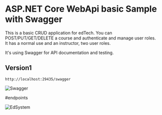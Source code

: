 # ASP.NET Core WebApi basic Sample with Swagger

This is a basic CRUD application for edTech. You can POST/PUT/GET/DELETE a course and authenticate and manage user roles.
It has a normal use and an instructor, two user roles.

It's using Swagger for API documentation and testing.

## Version1
``` http://localhost:29435/swagger ```

![Swagger](ReadmeImgs\sw.png)

#endpoints

![EdSystem](ReadmeImgs\end.png)
